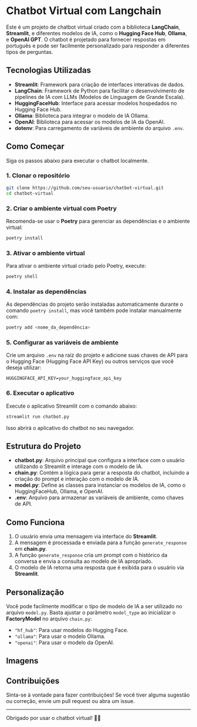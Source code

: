 # Chatbot Virtual com Langchain

Este é um projeto de chatbot virtual criado com a biblioteca **LangChain**, **Streamlit**, e diferentes modelos de IA, como o **Hugging Face Hub**, **Ollama**, e **OpenAI GPT**. O chatbot é projetado para fornecer respostas em português e pode ser facilmente personalizado para responder a diferentes tipos de perguntas.

## Tecnologias Utilizadas

- **Streamlit**: Framework para criação de interfaces interativas de dados.
- **LangChain**: Framework de Python para facilitar o desenvolvimento de pipelines de IA com LLMs (Modelos de Linguagem de Grande Escala).
- **HuggingFaceHub**: Interface para acessar modelos hospedados no Hugging Face Hub.
- **Ollama**: Biblioteca para integrar o modelo de IA Ollama.
- **OpenAI**: Biblioteca para acessar os modelos de IA da OpenAI.
- **dotenv**: Para carregamento de variáveis de ambiente do arquivo `.env`.

## Como Começar

Siga os passos abaixo para executar o chatbot localmente.

### 1. Clonar o repositório

```bash
git clone https://github.com/seu-usuario/chatbot-virtual.git
cd chatbot-virtual
```

### 2. Criar o ambiente virtual com Poetry

Recomenda-se usar o **Poetry** para gerenciar as dependências e o ambiente virtual:

```bash
poetry install
```

### 3. Ativar o ambiente virtual

Para ativar o ambiente virtual criado pelo Poetry, execute:

```bash
poetry shell
```

### 4. Instalar as dependências

As dependências do projeto serão instaladas automaticamente durante o comando `poetry install`, mas você também pode instalar manualmente com:

```bash
poetry add <nome_da_dependência>
```

### 5. Configurar as variáveis de ambiente

Crie um arquivo `.env` na raiz do projeto e adicione suas chaves de API para o Hugging Face (Hugging Face API Key) ou outros serviços que você deseja utilizar:

```env
HUGGINGFACE_API_KEY=your_huggingface_api_key
```

### 6. Executar o aplicativo

Execute o aplicativo Streamlit com o comando abaixo:

```bash
streamlit run chatbot.py
```

Isso abrirá o aplicativo do chatbot no seu navegador.

## Estrutura do Projeto

- **chatbot.py**: Arquivo principal que configura a interface com o usuário utilizando o Streamlit e interage com o modelo de IA.
- **chain.py**: Contém a lógica para gerar a resposta do chatbot, incluindo a criação do prompt e interação com o modelo de IA.
- **model.py**: Define as classes para instanciar os modelos de IA, como o HuggingFaceHub, Ollama, e OpenAI.
- **.env**: Arquivo para armazenar as variáveis de ambiente, como chaves de API.

## Como Funciona

1. O usuário envia uma mensagem via interface do **Streamlit**.
2. A mensagem é processada e enviada para a função `generate_response` em **chain.py**.
3. A função `generate_response` cria um prompt com o histórico da conversa e envia a consulta ao modelo de IA apropriado.
4. O modelo de IA retorna uma resposta que é exibida para o usuário via **Streamlit**.

## Personalização

Você pode facilmente modificar o tipo de modelo de IA a ser utilizado no arquivo `model.py`. Basta ajustar o parâmetro `model_type` ao inicializar o **FactoryModel** no arquivo `chain.py`:

- `"hf_hub"`: Para usar modelos do Hugging Face.
- `"ollama"`: Para usar o modelo Ollama.
- `"openai"`: Para usar o modelo da OpenAI.

## Imagens
[](https://github.com/PegouOcodigoDev/Chatbot-com-memoria/blob/main/Seu%20assistente%20virtual.pdf)

## Contribuições

Sinta-se à vontade para fazer contribuições! Se você tiver alguma sugestão ou correção, envie um pull request ou abra um issue.

---

Obrigado por usar o chatbot virtual! 🤖💬
